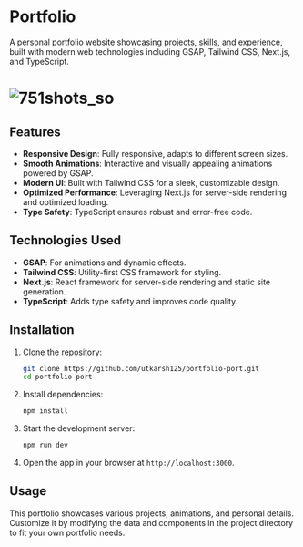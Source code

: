 
# Portfolio

A personal portfolio website showcasing projects, skills, and experience, built with modern web technologies including GSAP, Tailwind CSS, Next.js, and TypeScript.

# ![751shots_so](https://github.com/user-attachments/assets/81d433c9-688a-41e7-9da9-4406d9978fc1)

## Features

- **Responsive Design**: Fully responsive, adapts to different screen sizes.
- **Smooth Animations**: Interactive and visually appealing animations powered by GSAP.
- **Modern UI**: Built with Tailwind CSS for a sleek, customizable design.
- **Optimized Performance**: Leveraging Next.js for server-side rendering and optimized loading.
- **Type Safety**: TypeScript ensures robust and error-free code.

## Technologies Used

- **GSAP**: For animations and dynamic effects.
- **Tailwind CSS**: Utility-first CSS framework for styling.
- **Next.js**: React framework for server-side rendering and static site generation.
- **TypeScript**: Adds type safety and improves code quality.

## Installation

1. Clone the repository:

   ```bash
   git clone https://github.com/utkarsh125/portfolio-port.git
   cd portfolio-port
   ```

2. Install dependencies:

   ```bash
   npm install
   ```

3. Start the development server:

   ```bash
   npm run dev
   ```

4. Open the app in your browser at `http://localhost:3000`.

## Usage

This portfolio showcases various projects, animations, and personal details. Customize it by modifying the data and components in the project directory to fit your own portfolio needs.
